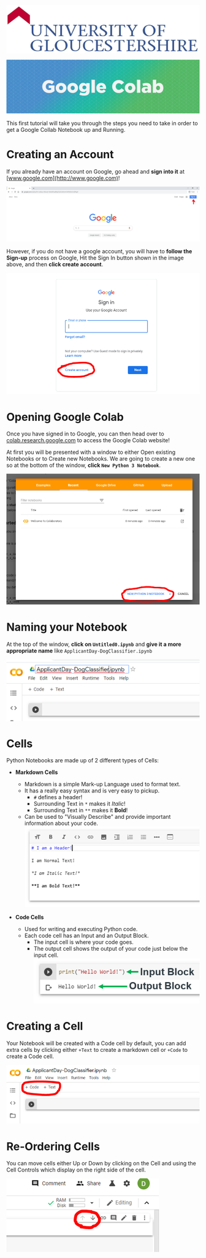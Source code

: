 ![UOG Logo](IMG-All/uoglogo.jpg)

![Head](IMG-All/Tutorial-1/head.png)

This first tutorial will take you through the steps you need to take in order to get a Google Collab Notebook up and Running.

# Creating an Account
If you already have an account on Google, go ahead and **sign into it** at [www.google.com](http://www.google.com)!

![1](IMG-All/Tutorial-1/1.PNG)

However, if you do not have a google account, you will have to **follow the Sign-up** process on Google, Hit the Sign In button shown in the image above, and then **click create account**.

![2](IMG-All/Tutorial-1/2.PNG)


# Opening Google Colab
Once you have signed in to Google, you can then head over to [colab.research.google.com](https://colab.research.google.com/) to access the Google Colab website!

At first you will be presented with a window to either Open existing Notebooks or to Create new Notebooks. We are going to create a new one so at the bottom of the window, **click `New Python 3 Notebook`**.

![3](IMG-All/Tutorial-1/3.PNG)

# Naming your Notebook
At the top of the window, **click on `Untitled0.ipynb`** and **give it a more appropriate name** like `ApplicantDay-DogClassifier.ipynb`

![4](IMG-All/Tutorial-1/4.PNG)

# Cells
Python Notebooks are made up of 2 different types of Cells:

- **Markdown Cells**
  - Markdown is a simple Mark-up Language used to format text.
  - It has a really easy syntax and is very easy to pickup.
    - `#` defines a header!
    - Surrounding Text in `*` makes it *Italic*!
    - Surrounding Text in `**` makes it **Bold**!
  - Can be used to "Visually Describe" and provide important information about your code.
![6](IMG-All/Tutorial-1/6.PNG)

- **Code Cells**
  - Used for writing and executing Python code.
  - Each code cell has an Input and an Output Block.
    - The input cell is where your code goes.
    - The output cell shows the output of your code just below the input cell.
![5](IMG-All/Tutorial-1/5.PNG)

# Creating a Cell
Your Notebook will be created with a Code cell by default, you can add extra cells by clicking either `+Text` to create a markdown cell or `+Code` to create a Code cell.

![7](IMG-All/Tutorial-1/7.PNG)

# Re-Ordering Cells
You can move cells either Up or Down by clicking on the Cell and using the Cell Controls which display on the right side of the cell.

![8](IMG-All/Tutorial-1/8.PNG)
